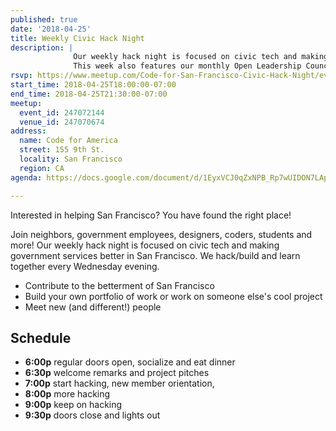 ```yaml
---
published: true
date: '2018-04-25'
title: Weekly Civic Hack Night
description: |
              Our weekly hack night is focused on civic tech and making government services better in San Francisco.
              This week also features our monthly Open Leadership Council.
rsvp: https://www.meetup.com/Code-for-San-Francisco-Civic-Hack-Night/events/247072144/
start_time: 2018-04-25T18:00:00-07:00
end_time: 2018-04-25T21:30:00-07:00
meetup:
  event_id: 247072144
  venue_id: 247070674
address:
  name: Code for America
  street: 155 9th St.
  locality: San Francisco
  region: CA
agenda: https://docs.google.com/document/d/1EyxVCJ0qZxNPB_Rp7wUIDON7LApe_FX2AvTS2uoked0/edit#

---
```


Interested in helping San Francisco? You have found the right place!

Join neighbors, government employees, designers, coders, students and more! Our weekly hack night is focused on civic
tech and making government services better in San Francisco. We hack/build and learn together every Wednesday evening.

* Contribute to the betterment of San Francisco
* Build your own portfolio of work or work on someone else's cool project
* Meet new (and different!) people

## Schedule

* **6:00p** regular doors open, socialize and eat dinner
* **6:30p** welcome remarks and project pitches
* **7:00p** start hacking, new member orientation,
* **8:00p** more hacking
* **9:00p** keep on hacking
* **9:30p** doors close and lights out
